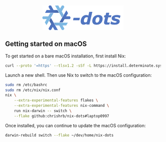 <br />
<div align="center">
  <a href="#">
    <img src=".github/assets/nix-dots.png" alt="Logo" height="80">
  </a>
</div>

## Getting started on macOS

To get started on a bare macOS installation, first install Nix:

```bash
curl --proto '=https' --tlsv1.2 -sSf -L https://install.determinate.systems/nix | sh -s -- install
```

Launch a new shell. Then use Nix to switch to the macOS configuration:

```bash
sudo rm /etc/bashrc
sudo rm /etc/nix/nix.conf
nix \
    --extra-experimental-features flakes \
    --extra-experimental-features nix-command \
    run nix-darwin -- switch \
    --flake github:chrishrb/nix-dots#laptop0997
```

Once installed, you can continue to update the macOS configuration:

```bash
darwin-rebuild switch --flake ~/dev/home/nix-dots
```
